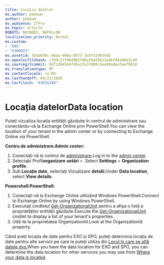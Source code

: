 ```yaml
---
title: Locația datelor
ms.author: pebaum
author: pebaum
ms.audience: ITPro
ms.topic: article
ROBOTS: NOINDEX, NOFOLLOW
localization_priority: Normal
ms.custom:
- "945"
- "5300023"
ms.assetid: 3bab036c-dbaa-406a-8b73-1e5f31993436
ms.openlocfilehash: c769c17796d805f88afb4d5b32adb7d4a9bb3ce0
ms.sourcegitcommit: 6bf1d945b4fd6a1fe37d00c5ea99adea7eef9910
ms.translationtype: MT
ms.contentlocale: ro-RO
ms.lasthandoff: 04/21/2020
ms.locfileid: "43655294"
---
```

# <a name="data-location"></a><span data-ttu-id="81064-102">Locația datelor</span><span class="sxs-lookup"><span data-stu-id="81064-102">Data location</span></span>

<span data-ttu-id="81064-103">Puteți vizualiza locația entității găzduite în centrul de administrare sau conectându-vă la Exchange Online prin PowerShell.</span><span class="sxs-lookup"><span data-stu-id="81064-103">You can view the location of your tenant in the admin center or by connecting to Exchange Online via PowerShell.</span></span>


<span data-ttu-id="81064-104">**Centru de administrare:**</span><span class="sxs-lookup"><span data-stu-id="81064-104">**Admin center:**</span></span>
1. <span data-ttu-id="81064-105">Conectați-vă la centrul de [administrare](https://admin.microsoft.com/Adminportal/Home).</span><span class="sxs-lookup"><span data-stu-id="81064-105">Log in to the [admin center](https://admin.microsoft.com/Adminportal/Home).</span></span>
2. <span data-ttu-id="81064-106">Selectaþi Profil**organizare** **setãri** > .</span><span class="sxs-lookup"><span data-stu-id="81064-106">Select **Settings** > **Organization profile**.</span></span>
3. <span data-ttu-id="81064-107">Sub **Locație date**, selectați Vizualizare **detalii**.</span><span class="sxs-lookup"><span data-stu-id="81064-107">Under **Data location**, select **View details**.</span></span>


<span data-ttu-id="81064-108">**Powershell:**</span><span class="sxs-lookup"><span data-stu-id="81064-108">**PowerShell:**</span></span>
1. <span data-ttu-id="81064-109">Conectați-vă la Exchange Online utilizând Windows PowerShell.</span><span class="sxs-lookup"><span data-stu-id="81064-109">Connect to Exchange Online by using Windows PowerShell.</span></span>
2. <span data-ttu-id="81064-110">Executați cmdletul [Get-OrganizationalUnit](https://docs.microsoft.com/powershell/module/exchange/active-directory/get-organizationalunit) pentru a afișa o listă a proprietăților entității găzduite.</span><span class="sxs-lookup"><span data-stu-id="81064-110">Execute the [Get-OrganizationalUnit](https://docs.microsoft.com/powershell/module/exchange/active-directory/get-organizationalunit) cmdlet to display a list of your tenant's properties.</span></span> 
3. <span data-ttu-id="81064-111">Uită-te la proprietatea OrganizationId.</span><span class="sxs-lookup"><span data-stu-id="81064-111">Look at the OrganizationId property.</span></span>

<span data-ttu-id="81064-112">Când aveți locația de date pentru EXO și SPO, puteți determina locația de date pentru alte servicii pe care le puteți utiliza din [Locul în care se află datele dvs.](https://products.office.com/where-is-your-data-located)</span><span class="sxs-lookup"><span data-stu-id="81064-112">When you have the data location for EXO and SPO, you can determine the data location for other services you may use from [Where your data is located](https://products.office.com/where-is-your-data-located).</span></span>